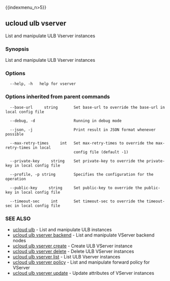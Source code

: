 {{indexmenu_n>5}}

## ucloud ulb vserver

List and manipulate ULB Vserver instances

### Synopsis

List and manipulate ULB Vserver instances

### Options

```
  --help, -h   help for vserver 

```

### Options inherited from parent commands

```
  --base-url     string       Set base-url to override the base-url in local config file 

  --debug, -d                 Running in debug mode 

  --json, -j                  Print result in JSON format whenever possible 

  --max-retry-times     int   Set max-retry-times to override the max-retry-times in local
                              config file (default -1) 

  --private-key     string    Set private-key to override the private-key in local config file 

  --profile, -p string        Specifies the configuration for the operation 

  --public-key     string     Set public-key to override the public-key in local config file 

  --timeout-sec     int       Set timeout-sec to override the timeout-sec in local config file 

```

### SEE ALSO

* [ucloud ulb](developer/cli/cmd/ucloud/ulb)	 - List and manipulate ULB instances
* [ucloud ulb vserver backend](developer/cli/cmd/ucloud/ulb/vserver/backend)	 - List and manipulate VServer backend nodes
* [ucloud ulb vserver create](developer/cli/cmd/ucloud/ulb/vserver/create)	 - Create ULB VServer instance
* [ucloud ulb vserver delete](developer/cli/cmd/ucloud/ulb/vserver/delete)	 - Delete ULB VServer instances
* [ucloud ulb vserver list](developer/cli/cmd/ucloud/ulb/vserver/list)	 - List ULB Vserver instances
* [ucloud ulb vserver policy](developer/cli/cmd/ucloud/ulb/vserver/policy)	 - List and manipulate forward policy for VServer
* [ucloud ulb vserver update](developer/cli/cmd/ucloud/ulb/vserver/update)	 - Update attributes of VServer instances

